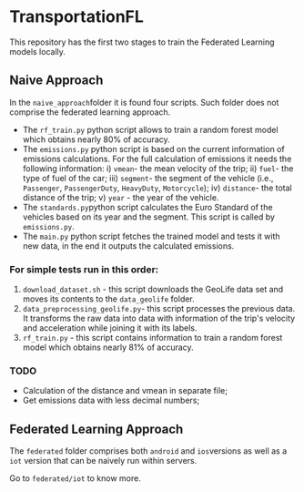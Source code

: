 # TransportationFL

This repository has the first two stages to train the Federated Learning models locally.

## Naive Approach

In the `naive_approach`folder it is found four scripts. Such folder does not comprise the federated learning approach. 

- The `rf_train.py` python script allows to train a random forest model which obtains nearly 80% of accuracy.
- The `emissions.py` python script is based on the current information of emissions calculations. For the full calculation of emissions it needs the following information: i) `vmean`- the mean velocity of the trip; ii) `fuel`- the type of fuel of the car; iii) `segment`- the segment of the vehicle (i.e., `Passenger`, `PassengerDuty`, `HeavyDuty`, `Motorcycle`); iv) `distance`- the total distance of the trip; v) `year` - the year of the vehicle.
- The `standards.py`python script calculates the Euro Standard of the vehicles based on its year and the segment. This script is called by `emissions.py`.
- The `main.py` python script fetches the trained model and tests it with new data, in the end it outputs the calculated emissions.

### For simple tests run in this order:

1. `download_dataset.sh` - this script downloads the GeoLife data set and moves its contents to the `data_geolife` folder.
2. `data_preprocessing_geolife.py`- this script processes the previous data. It transforms the raw data into data with information of the trip's velocity and acceleration while joining it with its labels. 
3. `rf_train.py` - this script contains information to train a random forest model which obtains nearly 81% of accuracy.

### TODO

- Calculation of the distance and vmean in separate file;
- Get emissions data with less decimal numbers;

## Federated Learning Approach

The `federated` folder comprises both `android` and `ios`versions as well as a `iot` version that can be naively run within servers. 

Go to `federated/iot` to know more.

